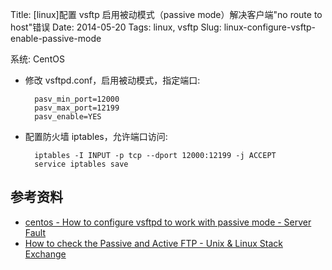 Title: [linux]配置 vsftp 启用被动模式（passive mode）解决客户端"no route to host"错误
Date: 2014-05-20
Tags: linux, vsftp
Slug: linux-configure-vsftp-enable-passive-mode

系统: CentOS


* 修改 vsftpd.conf，启用被动模式，指定端口:

        pasv_min_port=12000
        pasv_max_port=12199
        pasv_enable=YES


* 配置防火墙 iptables，允许端口访问:

        iptables -I INPUT -p tcp --dport 12000:12199 -j ACCEPT
        service iptables save


## 参考资料

* [centos - How to configure vsftpd to work with passive mode - Server Fault ](http://serverfault.com/questions/421161/how-to-configure-vsftpd-to-work-with-passive-mode)
* [How to check the Passive and Active FTP - Unix & Linux Stack Exchange ](http://unix.stackexchange.com/questions/58291/how-to-check-the-passive-and-active-ftp)
